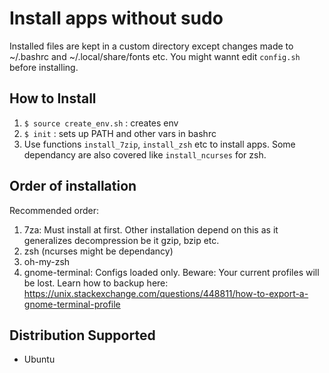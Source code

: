# Install apps without sudo

Installed files are kept in a custom directory except changes made to ~/.bashrc and ~/.local/share/fonts etc.
You might wannt edit `config.sh` before installing.

## How to Install

1. `$ source create_env.sh` : creates env
1. `$ init` : sets up PATH and other vars in bashrc
1. Use functions `install_7zip`, `install_zsh` etc to install apps. Some dependancy are also covered like `install_ncurses` for zsh.

## Order of installation
Recommended order:

1. 7za: Must install at first. Other installation depend on this as it generalizes decompression be it gzip, bzip etc.
1. zsh (ncurses might be dependancy)
1. oh-my-zsh
1. gnome-terminal: Configs loaded only. Beware: Your current profiles will be lost. Learn how to backup here: https://unix.stackexchange.com/questions/448811/how-to-export-a-gnome-terminal-profile


## Distribution Supported
* Ubuntu
